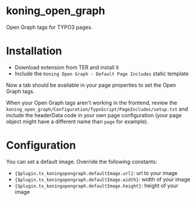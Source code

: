 # koning_open_graph
Open Graph tags for TYPO3 pages.

# Installation

- Download extension from TER and install it
- Include the ``Koning Open Graph - Default Page Includes`` static template

Now a tab should be available in your page properties to set the Open Graph tags.

When your Open Graph tags aren't working in the frontend, review the ``koning_open_graph/Configuration/TypoScript/PageIncludes/setup.txt`` and include the headerData code in your own page configuration (your page object might have a different name than ``page`` for example).

# Configuration

You can set a default image. Override the following constants:

- ``{$plugin.tx_koningopengraph.defaultImage.url}``: url to your image
- ``{$plugin.tx_koningopengraph.defaultImage.width}``: width of your image
- ``{$plugin.tx_koningopengraph.defaultImage.height}``: height of your image